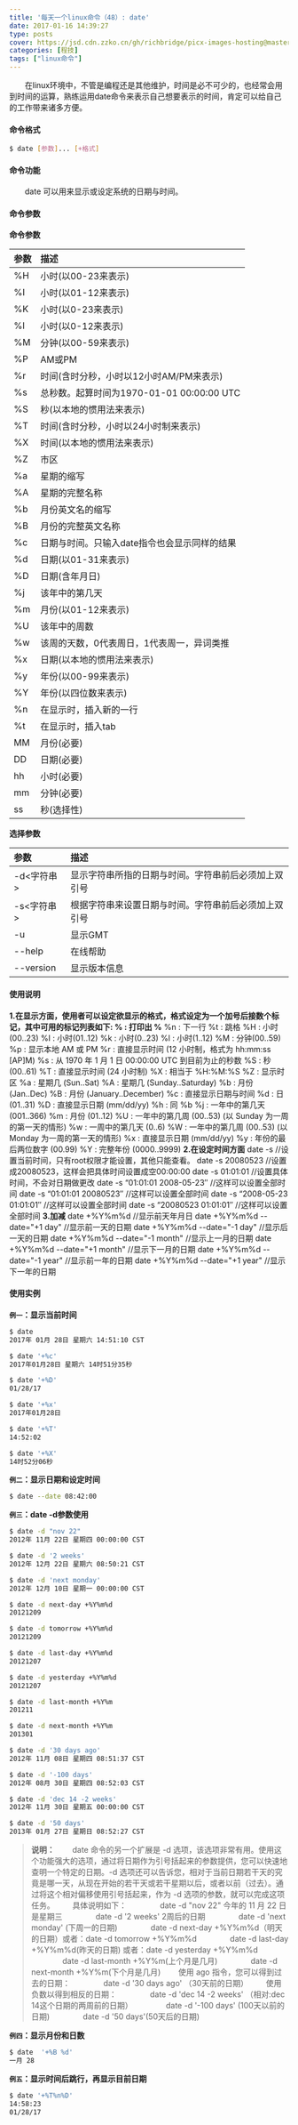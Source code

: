```yaml
---
title: '每天一个linux命令（48）: date'
date: 2017-01-16 14:39:27
type: posts
cover: https://jsd.cdn.zzko.cn/gh/richbridge/picx-images-hosting@master/thumbnail/audit.jpg
categories: [程技]
tags: ["linux命令"]
---
```

　　在linux环境中，不管是编程还是其他维护，时间是必不可少的，也经常会用到时间的运算，熟练运用date命令来表示自己想要表示的时间，肯定可以给自己的工作带来诸多方便。
<!--more -->
#### 命令格式
```bash
$ date [参数]... [+格式]
```
#### 命令功能
　　date 可以用来显示或设定系统的日期与时间。
#### 命令参数
**命令参数**

| 参数 | 描述 |
| :- | :- |
| %H | 小时(以00-23来表示) |
| %I | 小时(以01-12来表示) |
| %K | 小时(以0-23来表示) |
| %l | 小时(以0-12来表示) |
| %M | 分钟(以00-59来表示) |
| %P | AM或PM |
| %r | 时间(含时分秒，小时以12小时AM/PM来表示) |
| %s | 总秒数。起算时间为1970-01-01 00:00:00 UTC |
| %S | 秒(以本地的惯用法来表示) |
| %T | 时间(含时分秒，小时以24小时制来表示) |
| %X | 时间(以本地的惯用法来表示) |
| %Z | 市区 |
| %a | 星期的缩写 |
| %A | 星期的完整名称 |
| %b | 月份英文名的缩写 |
| %B | 月份的完整英文名称 |
| %c | 日期与时间。只输入date指令也会显示同样的结果 |
| %d | 日期(以01-31来表示) |
| %D | 日期(含年月日) |
| %j | 该年中的第几天 |
| %m | 月份(以01-12来表示) |
| %U | 该年中的周数 |
| %w | 该周的天数，0代表周日，1代表周一，异词类推 |
| %x | 日期(以本地的惯用法来表示) |
| %y | 年份(以00-99来表示) |
| %Y | 年份(以四位数来表示) |
| %n | 在显示时，插入新的一行 |
| %t | 在显示时，插入tab |
| MM | 月份(必要) |
| DD | 日期(必要) |
| hh | 小时(必要) |
| mm | 分钟(必要) |
| ss | 秒(选择性)  |

**选择参数**

| 参数 | 描述 |
| :- | :- |
| -d<字符串> | 显示字符串所指的日期与时间。字符串前后必须加上双引号 |
| -s<字符串> | 根据字符串来设置日期与时间。字符串前后必须加上双引号 |
| -u | 显示GMT |
| --help | 在线帮助 |
| --version | 显示版本信息 |

#### 使用说明
**1.在显示方面，使用者可以设定欲显示的格式，格式设定为一个加号后接数个标记，其中可用的标记列表如下: % :  打印出 %**
%n : 下一行
%t : 跳格
%H : 小时(00..23)
%I : 小时(01..12)
%k : 小时(0..23)
%l : 小时(1..12)
%M : 分钟(00..59)
%p : 显示本地 AM 或 PM
%r : 直接显示时间 (12 小时制，格式为 hh:mm:ss [AP]M)
%s : 从 1970 年 1 月 1 日 00:00:00 UTC 到目前为止的秒数
%S : 秒(00..61)
%T : 直接显示时间 (24 小时制)
%X : 相当于 %H:%M:%S
%Z : 显示时区 %a : 星期几 (Sun..Sat)
%A : 星期几 (Sunday..Saturday)
%b : 月份 (Jan..Dec)
%B : 月份 (January..December)
%c : 直接显示日期与时间
%d : 日 (01..31)
%D : 直接显示日期 (mm/dd/yy)
%h : 同 %b
%j : 一年中的第几天 (001..366)
%m : 月份 (01..12)
%U : 一年中的第几周 (00..53) (以 Sunday 为一周的第一天的情形)
%w : 一周中的第几天 (0..6)
%W : 一年中的第几周 (00..53) (以 Monday 为一周的第一天的情形)
%x : 直接显示日期 (mm/dd/yy)
%y : 年份的最后两位数字 (00.99)
%Y : 完整年份 (0000..9999)
**2.在设定时间方面**
date -s //设置当前时间，只有root权限才能设置，其他只能查看。
date -s 20080523 //设置成20080523，这样会把具体时间设置成空00:00:00
date -s 01:01:01 //设置具体时间，不会对日期做更改
date -s “01:01:01 2008-05-23″ //这样可以设置全部时间
date -s “01:01:01 20080523″ //这样可以设置全部时间
date -s “2008-05-23 01:01:01″ //这样可以设置全部时间
date -s “20080523 01:01:01″ //这样可以设置全部时间
**3.加减**
date +%Y%m%d         //显示前天年月日
date +%Y%m%d --date="+1 day"  //显示前一天的日期
date +%Y%m%d --date="-1 day"  //显示后一天的日期
date +%Y%m%d --date="-1 month"  //显示上一月的日期
date +%Y%m%d --date="+1 month"  //显示下一月的日期
date +%Y%m%d --date="-1 year"  //显示前一年的日期
date +%Y%m%d --date="+1 year"  //显示下一年的日期
#### 使用实例
**`例一`：显示当前时间**
```bash
$ date
2017年 01月 28日 星期六 14:51:10 CST

$ date '+%c'
2017年01月28日 星期六 14时51分35秒

$ date '+%D'
01/28/17

$ date '+%x'
2017年01月28日

$ date '+%T'
14:52:02

$ date '+%X'
14时52分06秒
```
**`例二`：显示日期和设定时间**
```bash
$ date --date 08:42:00
```
**`例三`：date -d参数使用**
```bash
$ date -d "nov 22"
2012年 11月 22日 星期四 00:00:00 CST

$ date -d '2 weeks'
2012年 12月 22日 星期六 08:50:21 CST

$ date -d 'next monday'
2012年 12月 10日 星期一 00:00:00 CST

$ date -d next-day +%Y%m%d
20121209

$ date -d tomorrow +%Y%m%d
20121209

$ date -d last-day +%Y%m%d
20121207

$ date -d yesterday +%Y%m%d
20121207

$ date -d last-month +%Y%m
201211

$ date -d next-month +%Y%m
201301

$ date -d '30 days ago'
2012年 11月 08日 星期四 08:51:37 CST

$ date -d '-100 days'
2012年 08月 30日 星期四 08:52:03 CST

$ date -d 'dec 14 -2 weeks'
2012年 11月 30日 星期五 00:00:00 CST

$ date -d '50 days'
2013年 01月 27日 星期日 08:52:27 CST
```
>**说明：**
　　date 命令的另一个扩展是 -d 选项，该选项非常有用。使用这个功能强大的选项，通过将日期作为引号括起来的参数提供，您可以快速地查明一个特定的日期。-d 选项还可以告诉您，相对于当前日期若干天的究竟是哪一天，从现在开始的若干天或若干星期以后，或者以前（过去）。通过将这个相对偏移使用引号括起来，作为 -d 选项的参数，就可以完成这项任务。
　　具体说明如下：
　　　　date -d "nov 22"  今年的 11 月 22 日是星期三
　　　　date -d '2 weeks' 2周后的日期
　　　　date -d 'next monday' (下周一的日期)
　　　　date -d next-day +%Y%m%d（明天的日期）或者：date -d tomorrow +%Y%m%d
　　　　date -d last-day +%Y%m%d(昨天的日期) 或者：date -d yesterday +%Y%m%d
　　　　date -d last-month +%Y%m(上个月是几月)
　　　　date -d next-month +%Y%m(下个月是几月)
　　使用 ago 指令，您可以得到过去的日期：
　　　　date -d '30 days ago' （30天前的日期）
　　使用负数以得到相反的日期：
　　　　date -d 'dec 14 -2 weeks' （相对:dec 14这个日期的两周前的日期）
　　　　date -d '-100 days' (100天以前的日期)
　　　　date -d '50 days'(50天后的日期)

**`例四`：显示月份和日数**
```bash
$ date  '+%B %d'
一月 28
```
**`例五`：显示时间后跳行，再显示目前日期**
```bash
$ date '+%T%n%D'
14:58:23
01/28/17
```
